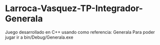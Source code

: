# Larroca-Vasquez-TP-Integrador-Generala
Juego desarrollado en C++ usando como referencia: Generala
Para poder jugar ir a bin/Debug/Generala.exe
